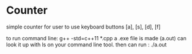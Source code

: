 # Counter
simple counter for user to use keyboard buttons [a], [s], [d], [f] 

to run command line:   g++ -std=c++11 *.cpp
a .exe file is made (a.out) can look it up with ls on your command line tool. 
then can run :   ./a.out 
